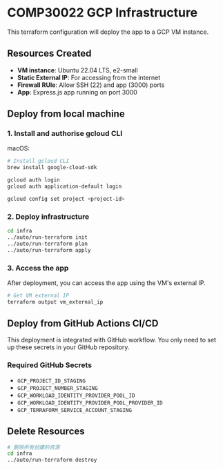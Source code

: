 # COMP30022 GCP Infrastructure

This terraform configuration will deploy the app to a GCP VM instance.

## Resources Created

- **VM instance**: Ubuntu 22.04 LTS, e2-small
- **Static External IP**: For accessing from the internet
- **Firewall RUle**: Allow SSH (22) and app (3000) ports
- **App**: Express.js app running on port 3000

## Deploy from local machine

### 1. Install and authorise gcloud CLI

macOS:
```bash
# Install gcloud CLI
brew install google-cloud-sdk

gcloud auth login
gcloud auth application-default login

gcloud config set project <project-id>
```

### 2. Deploy infrastructure

```bash
cd infra
../auto/run-terraform init
../auto/run-terraform plan
../auto/run-terraform apply
```

### 3. Access the app

After deployment, you can access the app using the VM's external IP.

```bash
# Get VM external IP
terraform output vm_external_ip
```

## Deploy from GitHub Actions CI/CD

This deployment is integrated with GitHub workflow. You only need to set up these secrets in your GitHub repository.

### Required GitHub Secrets

- `GCP_PROJECT_ID_STAGING`
- `GCP_PROJECT_NUMBER_STAGING`
- `GCP_WORKLOAD_IDENTITY_PROVIDER_POOL_ID`
- `GCP_WORKLOAD_IDENTITY_PROVIDER_POOL_PROVIDER_ID`
- `GCP_TERRAFORM_SERVICE_ACCOUNT_STAGING`

## Delete Resources

```bash
# 删除所有创建的资源
cd infra
../auto/run-terraform destroy
```
